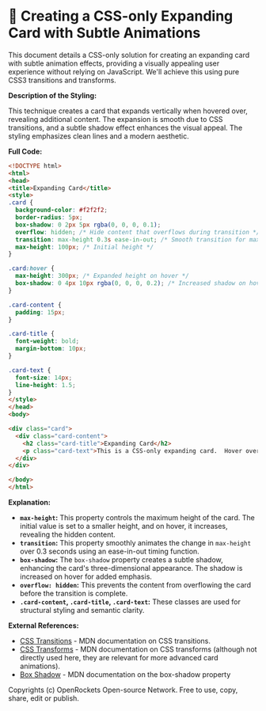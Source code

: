 # 🐞 Creating a CSS-only Expanding Card with Subtle Animations


This document details a CSS-only solution for creating an expanding card with subtle animation effects, providing a visually appealing user experience without relying on JavaScript. We'll achieve this using pure CSS3 transitions and transforms.

**Description of the Styling:**

This technique creates a card that expands vertically when hovered over, revealing additional content. The expansion is smooth due to CSS transitions, and a subtle shadow effect enhances the visual appeal.  The styling emphasizes clean lines and a modern aesthetic.

**Full Code:**

```html
<!DOCTYPE html>
<html>
<head>
<title>Expanding Card</title>
<style>
.card {
  background-color: #f2f2f2;
  border-radius: 5px;
  box-shadow: 0 2px 5px rgba(0, 0, 0, 0.1);
  overflow: hidden; /* Hide content that overflows during transition */
  transition: max-height 0.3s ease-in-out; /* Smooth transition for max-height */
  max-height: 100px; /* Initial height */
}

.card:hover {
  max-height: 300px; /* Expanded height on hover */
  box-shadow: 0 4px 10px rgba(0, 0, 0, 0.2); /* Increased shadow on hover */
}

.card-content {
  padding: 15px;
}

.card-title {
  font-weight: bold;
  margin-bottom: 10px;
}

.card-text {
  font-size: 14px;
  line-height: 1.5;
}
</style>
</head>
<body>

<div class="card">
  <div class="card-content">
    <h2 class="card-title">Expanding Card</h2>
    <p class="card-text">This is a CSS-only expanding card.  Hover over the card to see it expand and reveal more content.  This uses only CSS transitions and transforms for a smooth animation.</p>
  </div>
</div>

</body>
</html>
```

**Explanation:**

* **`max-height`:**  This property controls the maximum height of the card.  The initial value is set to a smaller height, and on hover, it increases, revealing the hidden content.
* **`transition`:** This property smoothly animates the change in `max-height` over 0.3 seconds using an ease-in-out timing function.
* **`box-shadow`:** The `box-shadow` property creates a subtle shadow, enhancing the card's three-dimensional appearance. The shadow is increased on hover for added emphasis.
* **`overflow: hidden`:** This prevents the content from overflowing the card before the transition is complete.
* **`.card-content`, `.card-title`, `.card-text`:** These classes are used for structural styling and semantic clarity.


**External References:**

* [CSS Transitions](https://developer.mozilla.org/en-US/docs/Web/CSS/transition) - MDN documentation on CSS transitions.
* [CSS Transforms](https://developer.mozilla.org/en-US/docs/Web/CSS/transform) - MDN documentation on CSS transforms (although not directly used here, they are relevant for more advanced card animations).
* [Box Shadow](https://developer.mozilla.org/en-US/docs/Web/CSS/box-shadow) - MDN documentation on the box-shadow property


Copyrights (c) OpenRockets Open-source Network. Free to use, copy, share, edit or publish.

